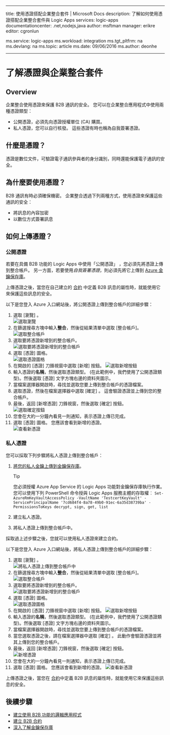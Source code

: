
---
title: 使用憑證搭配企業整合套件 | Microsoft Docs
description: 了解如何使用憑證搭配企業整合套件與 Logic Apps
services: logic-apps
documentationcenter: .net,nodejs,java
author: msftman
manager: erikre
editor: cgronlun

ms.service: logic-apps
ms.workload: integration
ms.tgt_pltfrm: na
ms.devlang: na
ms.topic: article
ms.date: 09/06/2016
ms.author: deonhe

---
# <a name="learn-about-certificates-and-enterprise-integration-pack"></a>了解憑證與企業整合套件
## <a name="overview"></a>Overview
企業整合使用憑證來保護 B2B 通訊的安全。 您可以在企業整合應用程式中使用兩種憑證類型：

* 公開憑證，必須先向憑證授權單位 (CA) 購買。
* 私人憑證，您可以自行核發。 這些憑證有時也稱為自我簽署憑證。

## <a name="what-are-certificates?"></a>什麼是憑證？
憑證是數位文件，可驗證電子通訊參與者的身分識別，同時還能保護電子通訊的安全。

## <a name="why-use-certificates?"></a>為什麼要使用憑證？
B2B 通訊有時必須確保機密。 企業整合透過下列兩種方式，使用憑證來保護這些通訊的安全：

* 將訊息的內容加密
* 以數位方式簽署訊息  

## <a name="how-do-you-upload-certificates?"></a>如何上傳憑證？
### <a name="public-certificates"></a>公開憑證
若要在具備 B2B 功能的 Logic Apps 中使用「公開憑證」  ，您必須先將憑證上傳到整合帳戶。 另一方面，若要使用*自我簽署憑證*，則必須先將它上傳到 [Azure 金鑰保存庫](../key-vault/key-vault-get-started.md "了解金鑰保存庫")。

上傳憑證之後，當您在自己建立的 [合約](app-service-logic-enterprise-integration-agreements.md) 中定義 B2B 訊息的屬性時，就能使用它來保護這些訊息的安全。  

以下是您登入 Azure 入口網站後，將公開憑證上傳到整合帳戶的詳細步驟：

1. 選取 [瀏覽] 。  
    ![選取瀏覽](./media/app-service-logic-enterprise-integration-overview/overview-1.png)  
2. 在篩選搜尋方塊中輸入**整合**，然後從結果清單中選取 [整合帳戶]。     
    ![選取整合帳戶](./media/app-service-logic-enterprise-integration-overview/overview-2.png)
3. 選取要將憑證新增到的整合帳戶。  
    ![選取要將憑證新增到的整合帳戶](./media/app-service-logic-enterprise-integration-overview/overview-3.png)  
4. 選取 [憑證]  圖格。  
   ![選取憑證圖格](./media/app-service-logic-enterprise-integration-certificates/certificate-1.png)
5. 在開啟的 [憑證] 刀鋒視窗中選取 [新增] 按鈕。
    ![選取新增按鈕](./media/app-service-logic-enterprise-integration-certificates/certificate-2.png)
6. 輸入憑證的**名稱**，然後選取憑證類型。 (在此範例中，我們使用了公開憑證類型)。然後選取 [憑證] 文字方塊右邊的資料夾圖示。
7. 當檔案選擇器開啟時，尋找並選取您要上傳到整合帳戶的憑證檔案。
8. 選取憑證，然後在檔案選擇器中選取 [確定]  。 這會驗證憑證並上傳到您的整合帳戶。
9. 最後，返回 [新增憑證] 刀鋒視窗，然後選取 [確定] 按鈕。  
    ![選取確定按鈕](./media/app-service-logic-enterprise-integration-certificates/certificate-3.png)  
10. 您會在大約一分鐘內看見一則通知，表示憑證上傳已完成。
11. 選取 [憑證]  圖格。 您應該會看到新增的憑證。  
    ![查看新憑證](./media/app-service-logic-enterprise-integration-certificates/certificate-4.png)  

### <a name="private-certificates"></a>私人憑證
您可以採取下列步驟將私人憑證上傳到整合帳戶：  

1. [將您的私人金鑰上傳到金鑰保存庫](。。/key-vault/key-vault-get-started。md.md "了解金鑰保存庫")。  
   
   > [!TIP]
   > 您必須授權 Azure App Service 的 Logic Apps 功能對金鑰保存庫執行作業。 您可以使用下列 PowerShell 命令授與 Logic Apps 服務主體的存取權︰ `Set-AzureRmKeyVaultAccessPolicy -VaultName 'TestcertKeyVault' -ServicePrincipalName '7cd684f4-8a78-49b0-91ec-6a35d38739ba' -PermissionsToKeys decrypt, sign, get, list`  
   > 
   > 
2. 建立私人憑證。  
3. 將私人憑證上傳到整合帳戶中。

採取過上述步驟之後，您就可以使用私人憑證來建立合約。

以下是您登入 Azure 入口網站後，將私人憑證上傳到整合帳戶的詳細步驟：  

1. 選取 [瀏覽] 。  
    ![將私人憑證上傳到整合帳戶中](./media/app-service-logic-enterprise-integration-overview/overview-1.png)    
2. 在篩選搜尋方塊中輸入**整合**，然後從結果清單中選取 [整合帳戶]。     
    ![選取整合帳戶](./media/app-service-logic-enterprise-integration-overview/overview-2.png)  
3. 選取要將憑證新增到的整合帳戶。  
    ![選取要將憑證新增到的整合帳戶](./media/app-service-logic-enterprise-integration-overview/overview-3.png)  
4. 選取 [憑證]  圖格。  
    ![選取憑證圖格](./media/app-service-logic-enterprise-integration-certificates/certificate-1.png)  
5. 在開啟的 [憑證] 刀鋒視窗中選取 [新增] 按鈕。
    ![選取新增按鈕](./media/app-service-logic-enterprise-integration-certificates/certificate-2.png)
6. 輸入憑證的**名稱**，然後選取憑證類型。 (在此範例中，我們使用了公開憑證類型)。然後選取 [憑證] 文字方塊右邊的資料夾圖示。
7. 當檔案選擇器開啟時，尋找並選取您要上傳到整合帳戶的憑證檔案。
8. 當您選取憑證之後，請在檔案選擇器中選取 [確定]  。 此動作會驗證憑證並將其上傳到您的整合帳戶。
9. 最後，返回 [新增憑證] 刀鋒視窗，然後選取 [確定] 按鈕。  
    ![新增憑證](./media/app-service-logic-enterprise-integration-certificates/privatecertificate-1.png)  
10. 您會在大約一分鐘內看見一則通知，表示憑證上傳已完成。
11. 選取 [憑證]  圖格。 您應該會看到新增的憑證。
    ![查看新憑證](./media/app-service-logic-enterprise-integration-certificates/privatecertificate-2.png)  

上傳憑證之後，當您在 [合約](app-service-logic-enterprise-integration-agreements.md)中定義 B2B 訊息的屬性時，就能使用它來保護這些訊息的安全。  

## <a name="next-steps"></a>後續步驟
* [建立使用 B2B 功能的邏輯應用程式](app-service-logic-enterprise-integration-b2b.md)  
* [建立 B2B 合約](app-service-logic-enterprise-integration-agreements.md)  
* [深入了解金鑰保存庫](../key-vault/key-vault-get-started.md "了解金鑰保存庫")  

<!--HONumber=Oct16_HO2-->


